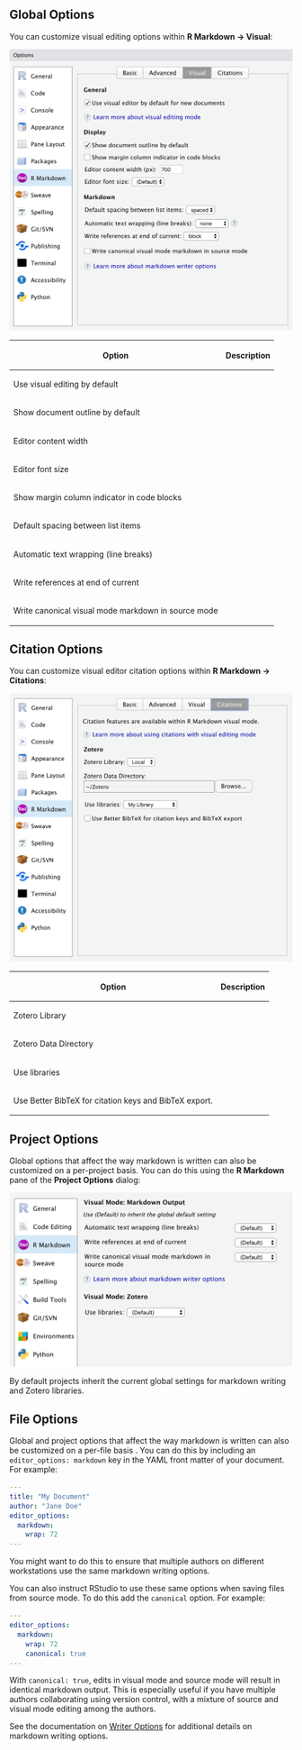 <!-- -*- mode: gfm -*- -->

## Global Options

You can customize visual editing options within **R Markdown -\> Visual**:

<img src="images/visual-editing-options.png" class="illustration" width="585"/>

<table><thead><tr class="header"><th><p>Option</p><p>
</p></th><th><p>Description</p><p>
</p></th></tr></thead><tbody><tr class="odd"><td><p>Use visual editing by default</p></td><td><p>
</p></td></tr><tr class="even"><td><p>Show document outline by default</p></td><td><p>
</p></td></tr><tr class="odd"><td><p>Editor content width</p></td><td><p>
</p></td></tr><tr class="even"><td><p>Editor font size</p></td><td><p>
</p></td></tr><tr class="odd"><td><p>Show margin column indicator in code blocks</p></td><td><p>
</p></td></tr><tr class="even"><td><p>Default spacing between list items</p></td><td><p>
</p></td></tr><tr class="odd"><td><p>Automatic text wrapping (line breaks)</p></td><td><p>
</p></td></tr><tr class="even"><td><p>Write references at end of current</p></td><td><p>
</p></td></tr><tr class="odd"><td><p>Write canonical visual mode markdown in source mode</p></td><td><p>
</p></td></tr></tbody></table>

## Citation Options

You can customize visual editor citation options within **R Markdown -\> Citations**:

<img src="images/visual-editing-options-citations.png" class="illustration" width="585"/>

<table><thead><tr class="header"><th><p>Option</p><p>
</p></th><th><p>Description</p><p>
</p></th></tr></thead><tbody><tr class="odd"><td><p>Zotero Library</p></td><td><p>
</p></td></tr><tr class="even"><td><p>Zotero Data Directory</p></td><td><p>
</p></td></tr><tr class="odd"><td><p>Use libraries</p></td><td><p>
</p></td></tr><tr class="even"><td><p>Use Better BibTeX for citation keys and BibTeX export.</p></td><td><p>
</p></td></tr></tbody></table>

## Project Options

Global options that affect the way markdown is written can also be customized on a per-project basis.
You can do this using the **R Markdown** pane of the **Project Options** dialog:

<img src="images/visual-editing-project-options.png" class="illustration" width="541"/>

By default projects inherit the current global settings for markdown writing and Zotero libraries.

## File Options

Global and project options that affect the way markdown is written can also be customized on a per-file basis .
You can do this by including an `editor_options: markdown` key in the YAML front matter of your document.
For example:

``` yaml
---
title: "My Document"
author: "Jane Doe"
editor_options:
  markdown:
    wrap: 72
---
```

You might want to do this to ensure that multiple authors on different workstations use the same markdown writing options.

You can also instruct RStudio to use these same options when saving files from source mode.
To do this add the `canonical` option.
For example:

``` yaml
---
editor_options:
  markdown:
    wrap: 72
    canonical: true
---
```

With `canonical: true`, edits in visual mode and source mode will result in identical markdown output.
This is especially useful if you have multiple authors collaborating using version control, with a mixture of source and visual mode editing among the authors.

See the documentation on [Writer Options](markdown#writer-options) for additional details on markdown writing options.
